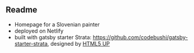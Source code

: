 ## Readme

- Homepage for a Slovenian painter
- deployed on Netlify
- built with gatsby starter Strata: https://github.com/codebushi/gatsby-starter-strata, designed by [HTML5 UP](https://html5up.net/)
